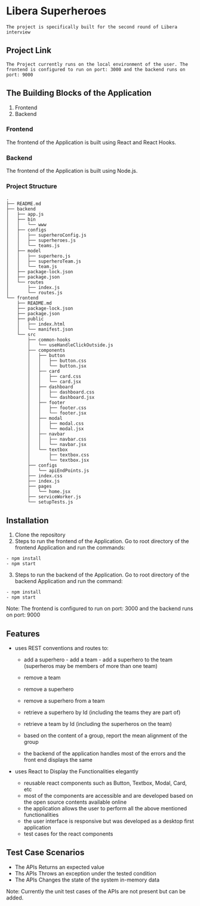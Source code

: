 # Libera Superheroes

```
The project is specifically built for the second round of Libera interview
```

## Project Link

```
The Project currently runs on the local environment of the user. The frontend is configured to run on port: 3000 and the backend runs on port: 9000
```

## The Building Blocks of the Application

1. Frontend
2. Backend

### Frontend

The frontend of the Application is built using React and React Hooks.

### Backend

The frontend of the Application is built using Node.js.

### Project Structure

```
.
├── README.md
├── backend
│   ├── app.js
│   ├── bin
│   │   └── www
│   ├── configs
│   │   ├── superheroConfig.js
│   │   ├── superheroes.js
│   │   └── teams.js
│   ├── model
│   │   ├── superhero.js
│   │   ├── superheroTeam.js
│   │   └── team.js
│   ├── package-lock.json
│   ├── package.json
│   └── routes
│       ├── index.js
│       └── routes.js
└── frontend
    ├── README.md
    ├── package-lock.json
    ├── package.json
    ├── public
    │   ├── index.html
    │   └── manifest.json
    └── src
        ├── common-hooks
        │   └── useHandleClickOutside.js
        ├── components
        │   ├── button
        │   │   ├── button.css
        │   │   └── button.jsx
        │   ├── card
        │   │   ├── card.css
        │   │   └── card.jsx
        │   ├── dashboard
        │   │   ├── dashboard.css
        │   │   └── dashboard.jsx
        │   ├── footer
        │   │   ├── footer.css
        │   │   └── footer.jsx
        │   ├── modal
        │   │   ├── modal.css
        │   │   └── modal.jsx
        │   ├── navbar
        │   │   ├── navbar.css
        │   │   └── navbar.jsx
        │   └── textbox
        │       ├── textbox.css
        │       └── textbox.jsx
        ├── configs
        │   └── apiEndPoints.js
        ├── index.css
        ├── index.js
        ├── pages
        │   └── home.jsx
        ├── serviceWorker.js
        └── setupTests.js
```

## Installation

1. Clone the repository
2. Steps to run the frontend of the Application. Go to root directory of the frontend Application and run the commands:

```
- npm install
- npm start
```

3. Steps to run the backend of the Application. Go to root directory of the backend Application and run the command:

```
- npm install
- npm start
```

Note: The frontend is configured to run on port: 3000 and the backend runs on port: 9000

## Features

- uses REST conventions and routes to:  
   - add a superhero - add a team - add a superhero to the team (superheros may be members of more than one team)

  - remove a team
  - remove a superhero
  - remove a superhero from a team
  - retrieve a superhero by Id (including the teams they are part of)
  - retrieve a team by Id (including the superheros on the team)
  - based on the content of a group, report the mean alignment of the group
  - the backend of the application handles most of the errors and the front end displays the same

- uses React to Display the Functionalities elegantly
  - reusable react components such as Button, Textbox, Modal, Card, etc
  - most of the components are accessible and are developed based on the open source contents available online
  - the application allows the user to perform all the above mentioned functionalities
  - the user interface is responsive but was developed as a desktop first application
  - test cases for the react components

## Test Case Scenarios

- The APIs Returns an expected value
- Ths APIs Throws an exception under the tested condition
- The APIs Changes the state of the system in-memory data

Note: Currently the unit test cases of the APIs are not present but can be added.
